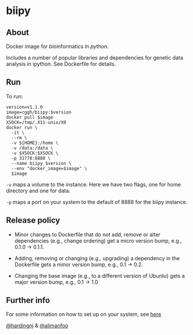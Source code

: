 # biipy
## About
Docker image for *bi*oinformatics *i*n *py*thon.

Includes a number of popular libraries and dependencies for genetic data analysis in ipython. See Dockerfile for details.

## Run

To run:

    version=v1.1.0
    image=cggh/biipy:$version
    docker pull $image
    XSOCK=/tmp/.X11-unix/X0
    docker run \
      -it \
      --rm \
      -v ${HOME}:/home \
      -v /data:/data \
      -v $XSOCK:$XSOCK \
      -p 31778:8888 \
      --name biipy_$version \
      --env "docker_image=$image" \
      $image

`-v` maps a volume to the instance. Here we have two flags, one for home directory and one for data.

`-p` maps a port on your system to the default of 8888 for the biipy instance.

## Release policy

- Minor changes to Dockerfile that do not add, remove or alter dependencies (e.g., change ordering) get a micro version bump, e.g., 0.1.0 -> 0.1.1.

- Adding, removing or changing (e.g., upgrading) a dependency in the Dockerfile gets a minor version bump, e.g., 0.1 -> 0.2.

- Changing the base image (e.g., to a different version of Ubuntu) gets a major version bump, e.g., 0.1 -> 1.0

## Further info
For some information on how to set up on your system, see [here](http://hardingnj.github.io/Using-docker/)

[@hardingnj](https://github.com/hardingnj) & [@alimanfoo](https://github.com/alimanfoo)
